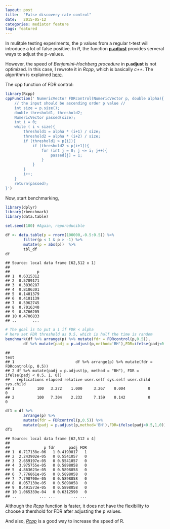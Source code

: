 ```yaml
---
layout: post
title:  "False discovery rate control"
date:   2015-05-12
categories: mediator feature
tags: featured
---
```


In mulitple testing experiments, the p values from a regular t-test will introduce a lot of false positive. In *R*, the function **[p.adjust](https://stat.ethz.ch/R-manual/R-devel/library/stats/html/p.adjust.html)** provides serveral ways to adjust the p-values.

However, the speed of *Benjamini–Hochberg procedure* in **p.adjust** is not optimized. In this case, I rewrote it in *Rcpp*, which is basically *c++*. The algorithm is explained [here](https://www.urmc.rochester.edu/biostat/people/faculty/TuSite/FDR_procedure.pdf).

The cpp function of FDR control:


```r
library(Rcpp)
cppFunction(' NumericVector FDRcontrol(NumericVector p, double alpha){
	// the input should be ascending order p value // 
	int size = p.size();
	double threshold1, threshold2;
	NumericVector passed(size);
	int i = 0;
	while ( i < size){
		threshold1 = alpha * (i+1) / size;
		threshold2 = alpha * (i+2) / size;
		if (threshold1 > p[i]){
			if (threshold2 < p[i+1]){
				for (int j = 0; j <= i; j++){
					passed[j] = 1;
				}
			}
		} 
		i++;
	}
	return(passed);
}')
```

Now, start benchmarking,


```r
library(dplyr)
library(rbenchmark)
library(data.table)

set.seed(100) #Again, reporoducible

df <- data.table(p = rnorm(100000,-0.5:0.5)) %>%
		filter(p < 1 & p > -1) %>%
		mutate(p = abs(p))	%>% 
		tbl_df
df
```

```
## Source: local data frame [62,512 x 1]
## 
##            p
## 1  0.6315312
## 2  0.5789171
## 3  0.3830287
## 4  0.8186301
## 5  0.1401379
## 6  0.4101139
## 7  0.5962745
## 8  0.7016340
## 9  0.3766205
## 10 0.4706833
## ..       ...
```

```r
# The goal is to put a 1 if FDR < alpha
# here set FDR threshold as 0.5, which is half the time is random
benchmark(df %>% arrange(p) %>% mutate(fdr = FDRcontrol(p,0.5)),
		df %>% mutate(padj = p.adjust(p,method='BH'),FDR=ifelse(padj<0.5,1,0)))
```

```
##                                                                               test
## 1                           df %>% arrange(p) %>% mutate(fdr = FDRcontrol(p, 0.5))
## 2 df %>% mutate(padj = p.adjust(p, method = "BH"), FDR = ifelse(padj < 0.5, 1, 0))
##   replications elapsed relative user.self sys.self user.child sys.child
## 1          100   3.272    1.000     3.267    0.004          0         0
## 2          100   7.304    2.232     7.159    0.142          0         0
```

```r
df1 = df %>% 
		arrange(p) %>% 
		mutate(fdr = FDRcontrol(p,0.5)) %>% 
		mutate(padj = p.adjust(p,method='BH'),FDR=ifelse(padj<0.5,1,0))
df1
```

```
## Source: local data frame [62,512 x 4]
## 
##               p fdr      padj FDR
## 1  6.717138e-06   1 0.4199017   1
## 2  2.243902e-05   0 0.5541057   0
## 3  2.659197e-05   0 0.5541057   0
## 4  3.975755e-05   0 0.5898058   0
## 5  4.863623e-05   0 0.5898058   0
## 6  7.776861e-05   0 0.5898058   0
## 7  7.790700e-05   0 0.5898058   0
## 8  8.057130e-05   0 0.5898058   0
## 9  8.491573e-05   0 0.5898058   0
## 10 1.065339e-04   0 0.6312590   0
## ..          ... ...       ... ...
```

Although the *Rcpp* function is faster, it does not have the flexibility to choose a thershold for FDR after adjusting the p values. 

And also, *[Rcpp](http://www.rcpp.org)* is a good way to increase the speed of R.
